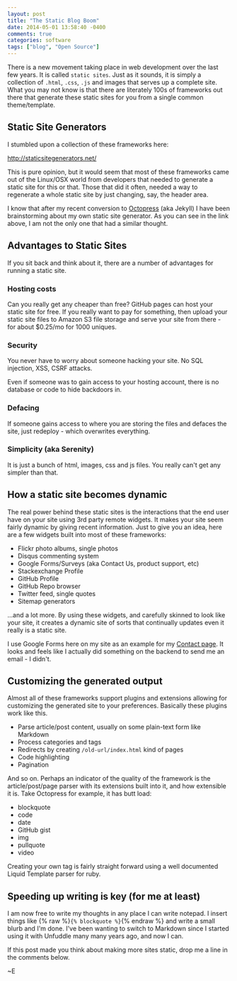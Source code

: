 ```yaml
---
layout: post
title: "The Static Blog Boom"
date: 2014-05-01 13:58:40 -0400
comments: true
categories: software
tags: ["blog", "Open Source"]
---
```

There is a new movement taking place in web development over the last few years.
It is called `static sites`. Just as it sounds, it is simply a collection of `.html`, `.css`, `.js` and images that serves up a complete site. What you may not know is that there are literately 100s of frameworks out there that generate these static sites for you from a single common theme/template.

## Static Site Generators
I stumbled upon a collection of these frameworks here:

http://staticsitegenerators.net/

This is pure opinion, but it would seem that most of these frameworks came 
out of the Linux/OSX world from developers that needed to generate a static site for this or that.  Those that did it often, needed a way to regenerate a whole static site by just changing, say, the header area.

I know that after my recent conversion to [Octopress](http://octopress.org) (aka Jekyll) I have been brainstorming about my own static site generator.  As you can see in the link above, I am not the only one that had a similar thought.

## Advantages to Static Sites
If you sit back and think about it, there are a number of advantages for running a static site.

### Hosting costs
Can you really get any cheaper than free?  GitHub pages can host your static site for free.  If you really want to pay for something, then upload your static site files to Amazon S3 file storage and serve your site from there - for about $0.25/mo for 1000 uniques.

### Security
You never have to worry about someone hacking your site.  No SQL injection, XSS, CSRF attacks.

Even if someone was to gain access to your hosting account, there is no database or code to hide backdoors in.

### Defacing
If someone gains access to where you are storing the files and defaces the site, just redeploy - which overwrites everything.

### Simplicity (aka Serenity)
It is just a bunch of html, images, css and js files.  You really can't get any simpler than that.

## How a static site becomes dynamic
The real power behind these static sites is the interactions that the end user have on your site using 3rd party remote widgets.  It makes your site seem fairly dynamic by giving recent information. Just to give you an idea, here are a few widgets built into most of these frameworks:

* Flickr photo albums, single photos
* Disqus commenting system
* Google Forms/Surveys (aka Contact Us, product support, etc)
* Stackexchange Profile
* GitHub Profile
* GitHub Repo browser
* Twitter feed, single quotes
* Sitemap generators

...and a lot more.  By using these widgets, and carefully skinned to look like your site, it creates a dynamic site of sorts that continually updates even it really is a static site.

I use Google Forms here on my site as an example for my [Contact page](/contact).  It looks and feels like I actually did something on the backend to send me an email - I didn't.

## Customizing the generated output
Almost all of these frameworks support plugins and extensions allowing for customizing the generated site to your preferences.  Basically these plugins work like this.

* Parse article/post content, usually on some plain-text form like Markdown
* Process categories and tags
* Redirects by creating `/old-url/index.html` kind of pages
* Code highlighting
* Pagination

And so on.  Perhaps an indicator of the quality of the framework is the article/post/page parser with its extensions built into it, and how extensible it is.  Take Octopress for example, it has butt load:

* blockquote
* code
* date
* GitHub gist
* img
* pullquote
* video

Creating your own tag is fairly straight forward using a well documented Liquid Template parser for ruby.  

## Speeding up writing is key (for me at least)

I am now free to write my thoughts in any place I can write notepad.  I insert things like {% raw %}`{% blockquote %}`{% endraw %} and write a small blurb and I'm done.  I've been wanting to switch to Markdown since I started using it with Unfuddle many many years ago, and now I can.

If this post made you think about making more sites static, drop me a line in the comments below.

~E